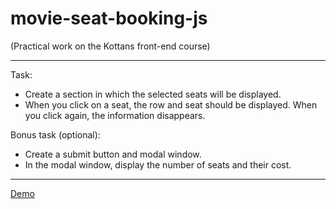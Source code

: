 # movie-seat-booking-js

(Practical work on the Kottans front-end course)

<hr>

Task:

- Create a section in which the selected seats will be displayed.
- When you click on a seat, the row and seat should be displayed. When you click again, the information disappears.

Bonus task (optional):

- Create a submit button and modal window.
- In the modal window, display the number of seats and their cost.

<hr>

[Demo](https://ik-web.github.io/movie-seat-booking-js/)
